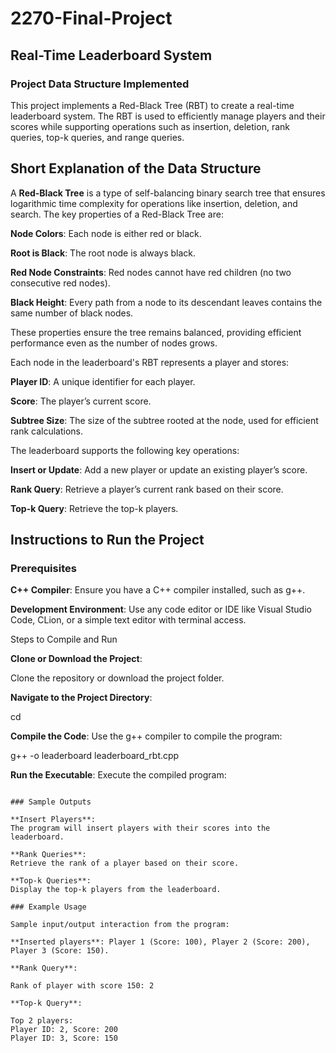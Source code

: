 # 2270-Final-Project
## Real-Time Leaderboard System
### Project Data Structure Implemented

This project implements a Red-Black Tree (RBT) to create a real-time leaderboard system. The RBT is used to efficiently manage players and their scores while supporting operations such as insertion, deletion, rank queries, top-k queries, and range queries.

## Short Explanation of the Data Structure

A **Red-Black Tree** is a type of self-balancing binary search tree that ensures logarithmic time complexity for operations like insertion, deletion, and search. The key properties of a Red-Black Tree are:

**Node Colors**: Each node is either red or black.

**Root is Black**: The root node is always black.

**Red Node Constraints**: Red nodes cannot have red children (no two consecutive red nodes).

**Black Height**: Every path from a node to its descendant leaves contains the same number of black nodes.

These properties ensure the tree remains balanced, providing efficient performance even as the number of nodes grows.

Each node in the leaderboard's RBT represents a player and stores:

**Player ID**: A unique identifier for each player.

**Score**: The player’s current score.

**Subtree Size**: The size of the subtree rooted at the node, used for efficient rank calculations.

The leaderboard supports the following key operations:

**Insert or Update**: Add a new player or update an existing player’s score.

**Rank Query**: Retrieve a player’s current rank based on their score.

**Top-k Query**: Retrieve the top-k players.

## Instructions to Run the Project
### Prerequisites

**C++ Compiler**: Ensure you have a C++ compiler installed, such as g++.

**Development Environment**: Use any code editor or IDE like Visual Studio Code, CLion, or a simple text editor with terminal access.

Steps to Compile and Run

**Clone or Download the Project**:

Clone the repository or download the project folder.

**Navigate to the Project Directory**:

cd <project-directory>

**Compile the Code**:
Use the g++ compiler to compile the program:

g++ -o leaderboard leaderboard_rbt.cpp

**Run the Executable**:
Execute the compiled program:

```./leaderboard

### Sample Outputs

**Insert Players**:
The program will insert players with their scores into the leaderboard.

**Rank Queries**:
Retrieve the rank of a player based on their score.

**Top-k Queries**:
Display the top-k players from the leaderboard.

### Example Usage

Sample input/output interaction from the program:

**Inserted players**: Player 1 (Score: 100), Player 2 (Score: 200), Player 3 (Score: 150).

**Rank Query**:

Rank of player with score 150: 2

**Top-k Query**:

Top 2 players:
Player ID: 2, Score: 200
Player ID: 3, Score: 150


